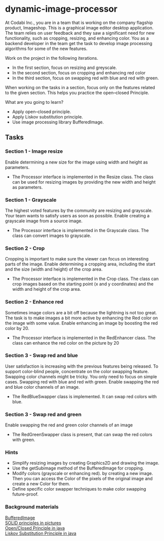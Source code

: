 # dynamic-image-processor

At Codabi Inc., you are in a team that is working on the company flagship product, Imageshop. This is a graphical image
editor desktop application. The team relies on user feedback and they saw a significant need for new functionality, such
as cropping, resizing, and enhancing color. You as a backend developer in the team get the task to develop image
processing algorithms for some of the new features.

Work on the project in the following iterations.

* In the first section, focus on resizing and greyscale.
* In the second section, focus on cropping and enhancing red color
* In the third section, focus on swapping red with blue and red with green.

When working on the tasks in a section, focus only on the features related to the given section. This helps you practice
the open–closed Principle.

What are you going to learn?

* Apply open–closed principle.
* Apply Liskov substitution principle.
* Use image processing library BufferedImage.

## Tasks

### Section 1 - Image resize

Enable determining a new size for the image using width and height as parameters.

* The Processor interface is implemented in the Resize class. The class can be used for resizing images by providing the
  new width and height as parameters.

### Section 1 - Grayscale

The highest voted features by the community are resizing and grayscale. Your team wants to satisfy users as soon as
possible. Enable creating a grayscale image from a source image.

* The Processor interface is implemented in the Grayscale class. The class can convert images to grayscale.

### Section 2 - Crop

Cropping is important to make sure the viewer can focus on interesting parts of the image. Enable determining a cropping
area, including the start and the size (width and height) of the crop area.

* The Processor interface is implemented in the Crop class. The class can crop images based on the starting point (x and
  y coordinates) and the width and height of the crop area.

### Section 2 - Enhance red

Sometimes image colors are a bit off because the lightning is not too great. The task is to make images a bit more
active by enhancing the Red color on the image with some value. Enable enhancing an image by boosting the red color by
20.

* The Processor interface is implemented in the RedEnhancer class. The class can enhance the red color on the picture by
  20

### Section 3 - Swap red and blue

User satisfaction is increasing with the previous features being released. To support color-blind people, concentrate on
the color swapping feature. Swapping color channels might be tricky. You only need to focus on simple cases. Swapping
red with blue and red with green. Enable swapping the red and blue color channels of an image.

* The RedBlueSwapper class is implemented. It can swap red colors with blue.

### Section 3 - Swap red and green

Enable swapping the red and green color channels of an image

* The RedGreenSwapper class is present, that can swap the red colors with green.

### Hints

* Simplify resizing images by creating Graphics2D and drawing the image.
* Use the getSubimage method of the BufferedImage for cropping.
* Modify colors (grayscale or enhancing red). by creating a new image. Then you can access the Color of the pixels of
  the original image and create a new Color for them.
* Define specific color swapper techniques to make color swapping future-proof.

### Background materials

[BufferedImage](https://docs.oracle.com/javase/tutorial/2d/images/index.html)  
[SOLID principles in pictures](https://medium.com/backticks-tildes/the-s-o-l-i-d-principles-in-pictures-b34ce2f1e898)  
[Open/Closed Principle in java](https://www.baeldung.com/java-open-closed-principle)  
[Liskov Substitution Principle in java](https://www.baeldung.com/java-liskov-substitution-principle)  
